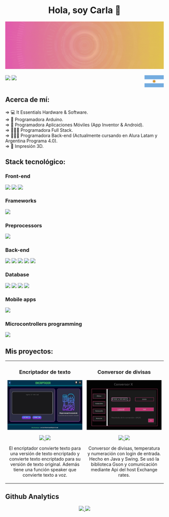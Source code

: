 <div align="center">
  <h1>Hola, soy Carla 👋</h1>
  <img src="https://github.com/carla-rossetti/carla-rossetti/blob/main/banner.gif">
</div><br>

<div>
  <img src="https://img.shields.io/github/followers/carla-rossetti?label=Github%20Followers">
  <img src="https://img.shields.io/youtube/channel/subscribers/UCjQlqSAT9UuGxoyH-y3Se4g">
  <a href="https://youtu.be/0FnPMIy42_4">
    <img align="right" src="https://github.com/carla-rossetti/carla-rossetti/blob/main/arg.png">
  </a>
</div><br>

<div>
  <h2>Acerca de mí:</h2>
  <p>
    ⇒ 💻 It Essentials Hardware & Software.<br>
    ⇒ 🤖 Programadora Arduino.<br>
    ⇒ 📱 Programadora Aplicaciones Móviles (App Inventor & Android).<br>
    ⇒ 👩🏽‍💻 Programadora Full Stack.<br>
    ⇒ 👩🏽‍💻 Programadora Back-end (Actualmente cursando en Alura Latam y Argentina Programa 4.0).<br>
    ⇒ 🗿 Impresión 3D.
  </p>
</div>

<div>
  <h2>Stack tecnológico:</h2>
  <h3>Front-end</h3>
  <img src="https://img.shields.io/badge/HTML5-E34F26.svg?style=for-the-badge&logo=HTML5&logoColor=white">
  <img src="https://img.shields.io/badge/CSS3-1572B6.svg?style=for-the-badge&logo=CSS3&logoColor=white">
  <img src="https://img.shields.io/badge/JavaScript-F7DF1E.svg?style=for-the-badge&logo=JavaScript&logoColor=black">
  <h3>Frameworks</h3>
  <img src="https://img.shields.io/badge/Bootstrap-7952B3.svg?style=for-the-badge&logo=Bootstrap&logoColor=white">
  <h3>Preprocessors</h3>
  <img src="https://img.shields.io/badge/Sass-CC6699.svg?style=for-the-badge&logo=Sass&logoColor=white">
  <h3>Back-end</h3>
  <img src="https://img.shields.io/badge/Python-3776AB.svg?style=for-the-badge&logo=Python&logoColor=white">
  <img src="https://img.shields.io/badge/java-%23ED8B00.svg?style=for-the-badge&logo=openjdk&logoColor=white">
  <img src="https://img.shields.io/badge/Apache-D22128.svg?style=for-the-badge&logo=Apache&logoColor=white">
  <img src="https://img.shields.io/badge/JSON-000000.svg?style=for-the-badge&logo=JSON&logoColor=white">
  <img src="https://img.shields.io/badge/Google-4285F4.svg?style=for-the-badge&logo=Google&logoColor=white">
  <h3>Database</h3>
  <img src="https://img.shields.io/badge/XAMPP-FB7A24.svg?style=for-the-badge&logo=XAMPP&logoColor=white">
  <img src="https://img.shields.io/badge/MariaDB-003545.svg?style=for-the-badge&logo=MariaDB&logoColor=white">
  <img src="https://img.shields.io/badge/SQLite-003B57.svg?style=for-the-badge&logo=SQLite&logoColor=white">
  <img src="https://img.shields.io/badge/MySQL-4479A1.svg?style=for-the-badge&logo=MySQL&logoColor=white">
  <h3>Mobile apps</h3>
  <img src="https://img.shields.io/badge/Android-3DDC84.svg?style=for-the-badge&logo=Android&logoColor=white">
  <h3>Microcontrollers programming</h3>
  <img src="https://img.shields.io/badge/Arduino-00878F.svg?style=for-the-badge&logo=Arduino&logoColor=white">
</div>

<table>
  <h2>Mis proyectos:</h2>
  <tr>
    <td width="50%">
      <h3 align="center">Encriptador de texto</h3>
      <div align="center">
        <a href="https://carla-rossetti.github.io/ENCRIPTADOR-DE-TEXTO.github.io/" target="_blank">
          <img src="https://github.com/carla-rossetti/carla-rossetti/blob/main/e1.jpg" width="400">
        </a>
        <p>
          <a href="https://github.com/carla-rossetti/ENCRIPTADOR-DE-TEXTO.github.io" target="_blank">
            <img src="https://img.shields.io/badge/CÓDIGO-a87bc7?style=for-the-badge&logo=github&logoColor=black">
          </a>
          <a href="https://youtu.be/djTCbZEh9hc" target="_blank">
            <img src="https://img.shields.io/badge/-Youtube-green?style=for-the-badge&color=a87bc7">
          </a>
        </p>
        <p>El encriptador convierte texto para una versión de texto encriptado y convierte texto encriptado para su versión de texto original. Además tiene una función speaker 
           que convierte texto a voz.
        </p>
      </div>
    </td>
    <td width="50%">
      <h3 align="center">Conversor de divisas</h3>
      <div align="center">
        <a href="https://github.com/carla-rossetti/CONVERSOR-DE-DIVISAS" target="_blank">
          <img src="https://github.com/carla-rossetti/carla-rossetti/blob/main/c1.jpg" width="400">
        </a>
        <p>
          <a href="https://github.com/carla-rossetti/CONVERSOR-DE-DIVISAS" target="_blank">
            <img src="https://img.shields.io/badge/C%C3%93DIGO-c33b80?style=for-the-badge&logo=github&logoColor=black">
          </a>
          <a href="https://youtu.be/cyiH863Dr3c" target="_blank">
            <img src="https://img.shields.io/badge/-Youtube-green?style=for-the-badge&color=c33b80">
          </a>
        </p>
        <p>Conversor de divisas, temperatura y numeración con login de entrada. Hecho en Java y Swing. Se usó la biblioteca Gson y comunicación mediante Api del host Exchange 
           rates.
        </p>
      </div>
    </td>
  </tr>
</table>

<div>
  <h2>Github Analytics</h2>
  <p align="center">
    <a href="https://github.com/carla-rossetti">
      <img height="180em" src="https://github-readme-stats-eight-theta.vercel.app/api?username=carla-rossetti&show_icons=true&theme=algolia&include_all_commits=true&count_private=true">
      <img height="180em" src="https://github-readme-stats-eight-theta.vercel.app/api/top-langs/?username=carla-rossetti&layout=compact&langs_count=8&theme=algolia">
    </a>
  </p>
</div>
